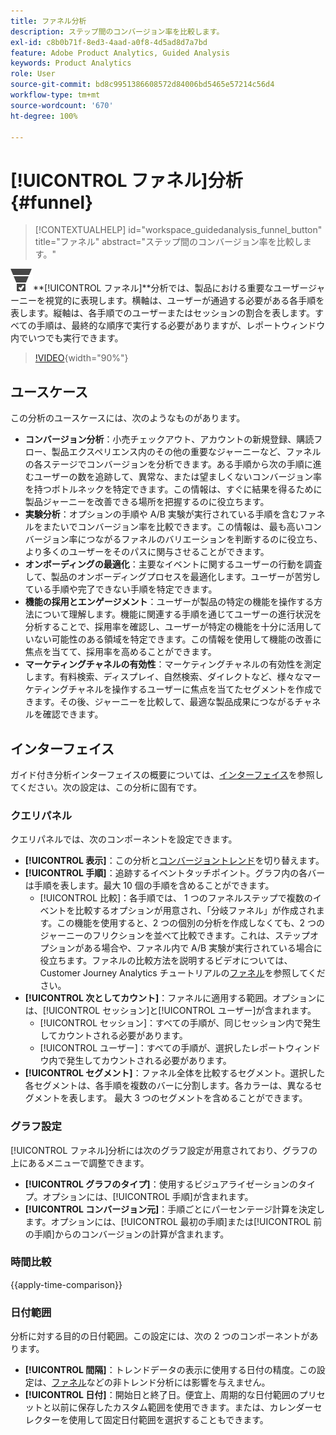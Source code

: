 ```yaml
---
title: ファネル分析
description: ステップ間のコンバージョン率を比較します。
exl-id: c8b0b71f-8ed3-4aad-a0f8-4d5ad8d7a7bd
feature: Adobe Product Analytics, Guided Analysis
keywords: Product Analytics
role: User
source-git-commit: bd8c9951386608572d84006bd5465e57214c56d4
workflow-type: tm+mt
source-wordcount: '670'
ht-degree: 100%

---
```


# [!UICONTROL ファネル]分析 {#funnel}

<!-- markdownlint-disable MD034 -->

>[!CONTEXTUALHELP]
>id="workspace_guidedanalysis_funnel_button"
>title="ファネル"
>abstract="ステップ間のコンバージョン率を比較します。"

<!-- markdownlint-enable MD034 -->

![ConversionFunnel](/help/assets/icons/ConversionFunnel.svg)**[!UICONTROL ファネル&#x200B;]**分析では、製品における重要なユーザージャーニーを視覚的に表現します。横軸は、ユーザーが通過する必要がある各手順を表します。縦軸は、各手順でのユーザーまたはセッションの割合を表します。すべての手順は、最終的な順序で実行する必要がありますが、レポートウィンドウ内でいつでも実行できます。

>[!VIDEO](https://video.tv.adobe.com/v/3421663/?quality=12&learn=on){width="90%"}

## ユースケース

この分析のユースケースには、次のようなものがあります。

* **コンバージョン分析**：小売チェックアウト、アカウントの新規登録、購読フロー、製品エクスペリエンス内のその他の重要なジャーニーなど、ファネルの各ステージでコンバージョンを分析できます。ある手順から次の手順に進むユーザーの数を追跡して、異常な、または望ましくないコンバージョン率を持つボトルネックを特定できます。この情報は、すぐに結果を得るために製品ジャーニーを改善できる場所を把握するのに役立ちます。
* **実験分析**：オプションの手順や A/B 実験が実行されている手順を含むファネルをまたいでコンバージョン率を比較できます。この情報は、最も高いコンバージョン率につながるファネルのバリエーションを判断するのに役立ち、より多くのユーザーをそのパスに関与させることができます。
* **オンボーディングの最適化**：主要なイベントに関するユーザーの行動を調査して、製品のオンボーディングプロセスを最適化します。ユーザーが苦労している手順や完了できない手順を特定できます。
* **機能の採用とエンゲージメント**：ユーザーが製品の特定の機能を操作する方法について理解します。機能に関連する手順を通じてユーザーの進行状況を分析することで、採用率を確認し、ユーザーが特定の機能を十分に活用していない可能性のある領域を特定できます。この情報を使用して機能の改善に焦点を当てて、採用率を高めることができます。
* **マーケティングチャネルの有効性**：マーケティングチャネルの有効性を測定します。有料検索、ディスプレイ、自然検索、ダイレクトなど、様々なマーケティングチャネルを操作するユーザーに焦点を当てたセグメントを作成できます。その後、ジャーニーを比較して、最適な製品成果につながるチャネルを確認できます。

## インターフェイス

ガイド付き分析インターフェイスの概要については、[インターフェイス](../overview.md#interface)を参照してください。次の設定は、この分析に固有です。

### クエリパネル

クエリパネルでは、次のコンポーネントを設定できます。

* **[!UICONTROL 表示]**：この分析と[コンバージョントレンド](conversion-trends.md)を切り替えます。
* **[!UICONTROL 手順]**：追跡するイベントタッチポイント。グラフ内の各バーは手順を表します。最大 10 個の手順を含めることができます。
   * [!UICONTROL 比較]：各手順では、 1 つのファネルステップで複数のイベントを比較するオプションが用意され、「分岐ファネル」が作成されます。この機能を使用すると、2 つの個別の分析を作成しなくても、2 つのジャーニーのフリクションを並べて比較できます。これは、ステップオプションがある場合や、ファネル内で A/B 実験が実行されている場合に役立ちます。ファネルの比較方法を説明するビデオについては、Customer Journey Analytics チュートリアルの[ファネル](https://experienceleague.adobe.com/ja/docs/customer-journey-analytics-learn/tutorials/guided-analysis/funnel)を参照してください。
* **[!UICONTROL 次としてカウント]**：ファネルに適用する範囲。オプションには、[!UICONTROL セッション]と[!UICONTROL ユーザー]が含まれます。
   * [!UICONTROL セッション]：すべての手順が、同じセッション内で発生してカウントされる必要があります。
   * [!UICONTROL ユーザー]：すべての手順が、選択したレポートウィンドウ内で発生してカウントされる必要があります。
* **[!UICONTROL セグメント]**：ファネル全体を比較するセグメント。選択した各セグメントは、各手順を複数のバーに分割します。各カラーは、異なるセグメントを表します。 最大 3 つのセグメントを含めることができます。

### グラフ設定

[!UICONTROL ファネル]分析には次のグラフ設定が用意されており、グラフの上にあるメニューで調整できます。

* **[!UICONTROL グラフのタイプ]**：使用するビジュアライゼーションのタイプ。オプションには、[!UICONTROL 手順]が含まれます。
* **[!UICONTROL コンバージョン元]**：手順ごとにパーセンテージ計算を決定します。オプションには、[!UICONTROL 最初の手順]または[!UICONTROL 前の手順]からのコンバージョンの計算が含まれます。

### 時間比較

{{apply-time-comparison}}



### 日付範囲

分析に対する目的の日付範囲。この設定には、次の 2 つのコンポーネントがあります。

* **[!UICONTROL 間隔]**：トレンドデータの表示に使用する日付の精度。この設定は、[ファネル](funnel.md)などの非トレンド分析には影響を与えません。
* **[!UICONTROL 日付]**：開始日と終了日。便宜上、周期的な日付範囲のプリセットと以前に保存したカスタム範囲を使用できます。または、カレンダーセレクターを使用して固定日付範囲を選択することもできます。

<!--
## Example

See below for an example of the analysis.

![Funnel time compare](../assets/funnel-compare.png)

-->
